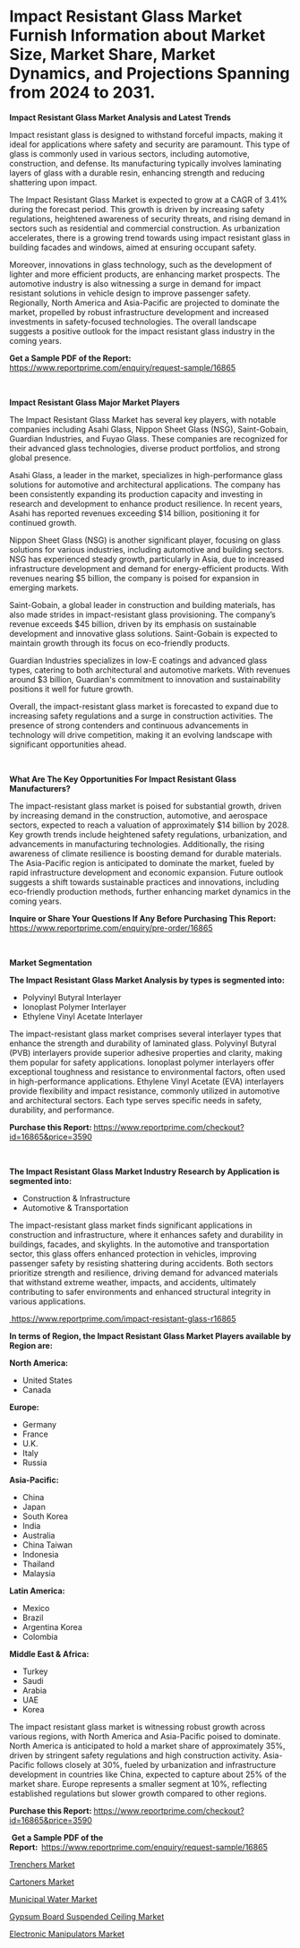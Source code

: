 <p><h1>Impact Resistant Glass Market Furnish Information about Market Size, Market Share, Market Dynamics, and Projections Spanning from 2024 to 2031.</h1></p><p><strong>Impact Resistant Glass Market Analysis and Latest Trends</strong></p>
<p><p>Impact resistant glass is designed to withstand forceful impacts, making it ideal for applications where safety and security are paramount. This type of glass is commonly used in various sectors, including automotive, construction, and defense. Its manufacturing typically involves laminating layers of glass with a durable resin, enhancing strength and reducing shattering upon impact.</p><p>The Impact Resistant Glass Market is expected to grow at a CAGR of 3.41% during the forecast period. This growth is driven by increasing safety regulations, heightened awareness of security threats, and rising demand in sectors such as residential and commercial construction. As urbanization accelerates, there is a growing trend towards using impact resistant glass in building facades and windows, aimed at ensuring occupant safety.</p><p>Moreover, innovations in glass technology, such as the development of lighter and more efficient products, are enhancing market prospects. The automotive industry is also witnessing a surge in demand for impact resistant solutions in vehicle design to improve passenger safety. Regionally, North America and Asia-Pacific are projected to dominate the market, propelled by robust infrastructure development and increased investments in safety-focused technologies. The overall landscape suggests a positive outlook for the impact resistant glass industry in the coming years.</p></p>
<p><strong>Get a Sample PDF of the Report:&nbsp;</strong> <a href="https://www.reportprime.com/enquiry/request-sample/16865?utm_campaign=1133&utm_medium=2&utm_source=Github&utm_content=ia&utm_term=19112024&utm_id=impact-resistant-glass">https://www.reportprime.com/enquiry/request-sample/16865</a></p>
<p>&nbsp;</p>
<p><strong>Impact Resistant Glass Major Market Players</strong></p>
<p><p>The Impact Resistant Glass Market has several key players, with notable companies including Asahi Glass, Nippon Sheet Glass (NSG), Saint-Gobain, Guardian Industries, and Fuyao Glass. These companies are recognized for their advanced glass technologies, diverse product portfolios, and strong global presence.</p><p>Asahi Glass, a leader in the market, specializes in high-performance glass solutions for automotive and architectural applications. The company has been consistently expanding its production capacity and investing in research and development to enhance product resilience. In recent years, Asahi has reported revenues exceeding $14 billion, positioning it for continued growth.</p><p>Nippon Sheet Glass (NSG) is another significant player, focusing on glass solutions for various industries, including automotive and building sectors. NSG has experienced steady growth, particularly in Asia, due to increased infrastructure development and demand for energy-efficient products. With revenues nearing $5 billion, the company is poised for expansion in emerging markets.</p><p>Saint-Gobain, a global leader in construction and building materials, has also made strides in impact-resistant glass provisioning. The company’s revenue exceeds $45 billion, driven by its emphasis on sustainable development and innovative glass solutions. Saint-Gobain is expected to maintain growth through its focus on eco-friendly products.</p><p>Guardian Industries specializes in low-E coatings and advanced glass types, catering to both architectural and automotive markets. With revenues around $3 billion, Guardian's commitment to innovation and sustainability positions it well for future growth.</p><p>Overall, the impact-resistant glass market is forecasted to expand due to increasing safety regulations and a surge in construction activities. The presence of strong contenders and continuous advancements in technology will drive competition, making it an evolving landscape with significant opportunities ahead.</p></p>
<p>&nbsp;</p>
<p><strong>What Are The Key Opportunities For Impact Resistant Glass Manufacturers?</strong></p>
<p><p>The impact-resistant glass market is poised for substantial growth, driven by increasing demand in the construction, automotive, and aerospace sectors, expected to reach a valuation of approximately $14 billion by 2028. Key growth trends include heightened safety regulations, urbanization, and advancements in manufacturing technologies. Additionally, the rising awareness of climate resilience is boosting demand for durable materials. The Asia-Pacific region is anticipated to dominate the market, fueled by rapid infrastructure development and economic expansion. Future outlook suggests a shift towards sustainable practices and innovations, including eco-friendly production methods, further enhancing market dynamics in the coming years.</p></p>
<p><strong>Inquire or Share Your Questions If Any Before Purchasing This Report:</strong> <a href="https://www.reportprime.com/enquiry/pre-order/16865?utm_campaign=1133&utm_medium=2&utm_source=Github&utm_content=ia&utm_term=19112024&utm_id=impact-resistant-glass">https://www.reportprime.com/enquiry/pre-order/16865</a></p>
<p>&nbsp;</p>
<p><strong>Market Segmentation</strong></p>
<p><strong>The Impact Resistant Glass Market Analysis by types is segmented into:</strong></p>
<p><ul><li>Polyvinyl Butyral Interlayer</li><li>Ionoplast Polymer Interlayer</li><li>Ethylene Vinyl Acetate Interlayer</li></ul></p>
<p><p>The impact-resistant glass market comprises several interlayer types that enhance the strength and durability of laminated glass. Polyvinyl Butyral (PVB) interlayers provide superior adhesive properties and clarity, making them popular for safety applications. Ionoplast polymer interlayers offer exceptional toughness and resistance to environmental factors, often used in high-performance applications. Ethylene Vinyl Acetate (EVA) interlayers provide flexibility and impact resistance, commonly utilized in automotive and architectural sectors. Each type serves specific needs in safety, durability, and performance.</p></p>
<p><strong>Purchase this Report:&nbsp;</strong><a href="https://www.reportprime.com/checkout?id=16865&price=3590&utm_campaign=1133&utm_medium=2&utm_source=Github&utm_content=ia&utm_term=19112024&utm_id=impact-resistant-glass">https://www.reportprime.com/checkout?id=16865&price=3590</a></p>
<p>&nbsp;</p>
<p><strong>The Impact Resistant Glass Market Industry Research by Application is segmented into:</strong></p>
<p><ul><li>Construction & Infrastructure</li><li>Automotive & Transportation</li></ul></p>
<p><p>The impact-resistant glass market finds significant applications in construction and infrastructure, where it enhances safety and durability in buildings, facades, and skylights. In the automotive and transportation sector, this glass offers enhanced protection in vehicles, improving passenger safety by resisting shattering during accidents. Both sectors prioritize strength and resilience, driving demand for advanced materials that withstand extreme weather, impacts, and accidents, ultimately contributing to safer environments and enhanced structural integrity in various applications.</p></p>
<p><a href="https://www.reportprime.com/impact-resistant-glass-r16865?utm_campaign=1133&utm_medium=2&utm_source=Github&utm_content=ia&utm_term=19112024&utm_id=impact-resistant-glass">&nbsp;https://www.reportprime.com/impact-resistant-glass-r16865</a></p>
<p><strong>In terms of Region, the Impact Resistant Glass Market Players available by Region are:</strong></p>
<p>
    <p> <strong> North America: </strong>
        <ul>
            <li>United States</li>
            <li>Canada</li>
        </ul>
        </p> 
    <p> <strong> Europe: </strong>
        <ul>
            <li>Germany</li>
            <li>France</li>
            <li>U.K.</li>
            <li>Italy</li>
            <li>Russia</li>
        </ul>
        </p> 
    <p> <strong> Asia-Pacific: </strong>
        <ul>
            <li>China</li>
            <li>Japan</li>
            <li>South Korea</li>
            <li>India</li>
            <li>Australia</li>
            <li>China Taiwan</li>
            <li>Indonesia</li>
            <li>Thailand</li>
            <li>Malaysia</li>
        </ul>
        </p> 
    <p> <strong> Latin America: </strong>
        <ul>
            <li>Mexico</li>
            <li>Brazil</li>
            <li>Argentina Korea</li>
            <li>Colombia</li>
        </ul>
        </p> 
    <p> <strong> Middle East & Africa: </strong>
        <ul>
            <li>Turkey</li>
            <li>Saudi</li>
            <li>Arabia</li>
            <li>UAE</li>
            <li>Korea</li>
        </ul>
    </p>
    </p>
<p><p>The impact resistant glass market is witnessing robust growth across various regions, with North America and Asia-Pacific poised to dominate. North America is anticipated to hold a market share of approximately 35%, driven by stringent safety regulations and high construction activity. Asia-Pacific follows closely at 30%, fueled by urbanization and infrastructure development in countries like China, expected to capture about 25% of the market share. Europe represents a smaller segment at 10%, reflecting established regulations but slower growth compared to other regions.</p></p>
<p><strong>Purchase this Report: </strong><a href="https://www.reportprime.com/checkout?id=16865&price=3590&utm_campaign=1133&utm_medium=2&utm_source=Github&utm_content=ia&utm_term=19112024&utm_id=impact-resistant-glass">https://www.reportprime.com/checkout?id=16865&price=3590</a></p>
<p>&nbsp;<strong>Get a Sample PDF of the Report:&nbsp;&nbsp;</strong><a href="https://www.reportprime.com/enquiry/request-sample/16865?utm_campaign=1133&utm_medium=2&utm_source=Github&utm_content=ia&utm_term=19112024&utm_id=impact-resistant-glass">https://www.reportprime.com/enquiry/request-sample/16865</a></p>
<p><strong></strong></p>
<p><p><a href="https://www.linkedin.com/pulse/global-trenchers-market-trends-insights-growth-opportunities-8mywe?utm_campaign=1133&utm_medium=2&utm_source=Github&utm_content=ia&utm_term=19112024&utm_id=impact-resistant-glass">Trenchers Market</a></p><p><a href="https://www.linkedin.com/pulse/cartoners-market-evolution-global-trends-regional-dynamics-3gxfe?utm_campaign=1133&utm_medium=2&utm_source=Github&utm_content=ia&utm_term=19112024&utm_id=impact-resistant-glass">Cartoners Market</a></p><p><a href="https://www.linkedin.com/pulse/municipal-water-market-global-share-ranking-overall-uyqhe?utm_campaign=1133&utm_medium=2&utm_source=Github&utm_content=ia&utm_term=19112024&utm_id=impact-resistant-glass">Municipal Water Market</a></p><p><a href="https://issuu.com/reportprime-2/docs/gypsum-board-suspended-ceiling-mark_27f12936e9eed1?utm_campaign=1133&utm_medium=2&utm_source=Github&utm_content=ia&utm_term=19112024&utm_id=impact-resistant-glass">Gypsum Board Suspended Ceiling Market</a></p><p><a href="https://issuu.com/reportprime-2/docs/electronic-manipulators-market-size_816411ce18f9ce?utm_campaign=1133&utm_medium=2&utm_source=Github&utm_content=ia&utm_term=19112024&utm_id=impact-resistant-glass">Electronic Manipulators Market</a></p></p>